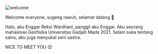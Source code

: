 

![welcome](https://user-images.githubusercontent.com/111742028/188886878-4e8487ea-3afa-4be2-98a3-38ffa92edce9.gif)


Welcome everyone, sugeng rawuh, selamat datang 🙌 

Halo, aku Enggar Reksi Wardhani, panggil aku Enggar. 
Aku seorang mahasiswi Geofisika Universitas Gadjah Mada 2021. Selain suka tentang sains, aku juga menyukai seni sastra. 

NICE TO MEET YOU 😊


